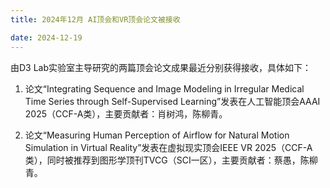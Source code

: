 ```yaml
---
title: 2024年12月 AI顶会和VR顶会论文被接收

date: 2024-12-19
---
```


<!--more-->
由D3 Lab实验室主导研究的两篇顶会论文成果最近分别获得接收，具体如下：

1. 论文“Integrating Sequence and Image Modeling in Irregular Medical Time Series through Self-Supervised Learning”发表在人工智能顶会AAAI 2025（CCF-A类），主要贡献者：肖树鸿，陈柳青。

2. 论文“Measuring Human Perception of Airflow for Natural Motion Simulation in Virtual Reality”发表在虚拟现实顶会IEEE VR 2025（CCF-A类），同时被推荐到图形学顶刊TVCG（SCI一区），主要贡献者：蔡愚，陈柳青。
